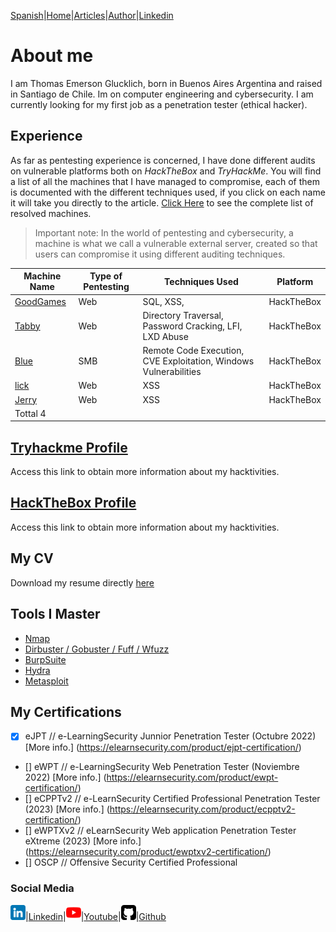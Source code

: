 [Spanish](https://emersontech.github.io)|[Home](https://emersontech.github.io/en/index.html)|[Articles](#)|[Author](https://emersontech.github.io/en/nav/about.html)|[Linkedin](https://www.linkedin.com/in/emersontech/)

# About me
I am Thomas Emerson Glucklich, born in Buenos Aires Argentina and raised in Santiago de Chile. Im on computer engineering and cybersecurity.
I am currently looking for my first job as a penetration tester (ethical hacker).

## Experience
As far as pentesting experience is concerned, I have done different audits on vulnerable platforms both on *HackTheBox* and *TryHackMe*. You will find a list of all the machines that I have managed to compromise, each of them is documented with the different techniques used, if you click on each name it will take you directly to the article. [Click Here](https://emersontech.github.io/en/posts/table-of-completed-machines.html) to see the complete list of resolved machines.

> Important note: In the world of pentesting and cybersecurity, a machine is what we call a vulnerable external server, created so that users can compromise it using different auditing techniques.

| Machine Name | Type of Pentesting | Techniques Used | Platform |
| ------------- | ------------- | ------------- | ------------- |
| [GoodGames](https://emersontech.github.io/en/posts/solving-goodgames-machine-htb.html) | Web | SQL, XSS, | HackTheBox |
| [Tabby](https://emersontech.github.io/en/posts/solving-tabby-machine-htb.html) | Web | Directory Traversal, Password Cracking, LFI, LXD Abuse | HackTheBox |
| [Blue](#) | SMB | Remote Code Execution, CVE Exploitation, Windows Vulnerabilities | HackTheBox |
| [lick](#) | Web | XSS | HackTheBox |
| [Jerry](#) | Web | XSS | HackTheBox |
| Tottal 4 | | | |

## [Tryhackme Profile](https://tryhackme.com/p/bountyhacker)
Access this link to obtain more information about my hacktivities.

## [HackTheBox Profile](https://app.hackthebox.com/profile/924118)
Access this link to obtain more information about my hacktivities.

## My CV
Download my resume directly [here](https://drive.google.com/file/d/10cqcZuoZo7tYuiOEIObjg84hHrtZKIpq/view)

## Tools I Master
- [Nmap](https://emersontech.github.io/es/posts/encuentra-vulnerabilidades-en-la-red-tutorial-nmap.html)
- [Dirbuster / Gobuster / Fuff / Wfuzz](https://emersontech.github.io/en/posts/web-content-enumeration-techniques.html)
- [BurpSuite](#)
- [Hydra](#)
- [Metasploit](#)

## My Certifications
- [X] eJPT // e-LearningSecurity Junnior Penetration Tester (Octubre 2022) [More info.] (https://elearnsecurity.com/product/ejpt-certification/)
- [] eWPT // e-LearningSecurity Web Penetration Tester (Noviembre 2022) [More info.] (https://elearnsecurity.com/product/ewpt-certification/)
- [] eCPPTv2 // e-LearnSecurity Certified Professional Penetration Tester (2023) [More info.] (https://elearnsecurity.com/product/ecpptv2-certification/)
- [] eWPTXv2 // eLearnSecurity Web application Penetration Tester eXtreme (2023) [More info.] (https://elearnsecurity.com/product/ewptxv2-certification/)
- [] OSCP // Offensive Security Certified Professional


### Social Media

![img](/img/linkedin.png)|[Linkedin](https://www.linkedin.com/in/emersontech/)|![img](/img/youtube.png)|[Youtube](https://www.youtube.com/channel/UChNTj2xNpEQiliMv-IJbWvQ)|![img](/img/github.png)|[Github](https://github.com/emersontech)
